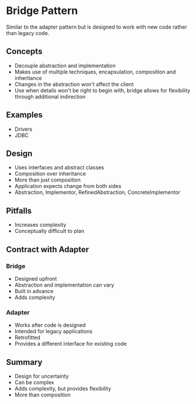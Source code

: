 # Bridge Pattern #
Similar to the adapter pattern but is designed to work with new code rather than legacy code.

## Concepts ##
- Decouple abstraction and implementation
- Makes use of multiple techniques, encapsulation, composition and inheritance
- Changes in the abstraction won't affect the client
- Use when details won't be right to begin with, bridge allows for flexibility through additional indirection

## Examples ##
- Drivers
- JDBC

## Design ##
- Uses interfaces and abstract classes
- Composition over inheritance
- More than just composition
- Application expects change from both sides
- Abstraction, Implementor, RefinedAbstraction, ConcreteImplementor

## Pitfalls ##
- Increases complexity
- Conceptually difficult to plan

## Contract with Adapter ##

### Bridge ###
- Designed upfront
- Abstraction and implementation can vary
- Built in advance
- Adds complexity

### Adapter ###
- Works after code is designed
- Intended for legacy applications
- Retrofitted
- Provides a different interface for existing code

## Summary ##
- Design for uncertainty
- Can be complex
- Adds complexity, but provides flexibility
- More than composition
